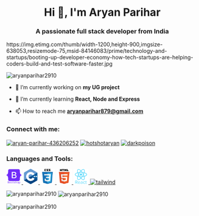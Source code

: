 <h1 align="center">Hi 👋, I'm Aryan Parihar</h1>
<h3 align="center">A passionate full stack developer from India</h3>
https://img.etimg.com/thumb/width-1200,height-900,imgsize-638053,resizemode-75,msid-84146083/prime/technology-and-startups/booting-up-developer-economy-how-tech-startups-are-helping-coders-build-and-test-software-faster.jpg
<p align="left"> <img src="https://komarev.com/ghpvc/?username=aryanparihar2910&label=Profile%20views&color=0e75b6&style=flat" alt="aryanparihar2910" /> </p>

- 🔭 I’m currently working on **my UG project**

- 🌱 I’m currently learning **React, Node and Express**

- 📫 How to reach me **aryanparihar879@gmail.com**

<h3 align="left">Connect with me:</h3>
<p align="left">
<a href="https://linkedin.com/in/aryan-parihar-436206252" target="blank"><img align="center" src="https://raw.githubusercontent.com/rahuldkjain/github-profile-readme-generator/master/src/images/icons/Social/linked-in-alt.svg" alt="aryan-parihar-436206252" height="30" width="40" /></a>
<a href="https://instagram.com/hotshotaryan" target="blank"><img align="center" src="https://raw.githubusercontent.com/rahuldkjain/github-profile-readme-generator/master/src/images/icons/Social/instagram.svg" alt="hotshotaryan" height="30" width="40" /></a>
<a href="https://www.codechef.com/users/darkpoison" target="blank"><img align="center" src="https://cdn.jsdelivr.net/npm/simple-icons@3.1.0/icons/codechef.svg" alt="darkpoison" height="30" width="40" /></a>
</p>

<h3 align="left">Languages and Tools:</h3>
<p align="left"> <a href="https://getbootstrap.com" target="_blank" rel="noreferrer"> <img src="https://raw.githubusercontent.com/devicons/devicon/master/icons/bootstrap/bootstrap-plain-wordmark.svg" alt="bootstrap" width="40" height="40"/> </a> <a href="https://www.w3schools.com/cpp/" target="_blank" rel="noreferrer"> <img src="https://raw.githubusercontent.com/devicons/devicon/master/icons/cplusplus/cplusplus-original.svg" alt="cplusplus" width="40" height="40"/> </a> <a href="https://www.w3schools.com/css/" target="_blank" rel="noreferrer"> <img src="https://raw.githubusercontent.com/devicons/devicon/master/icons/css3/css3-original-wordmark.svg" alt="css3" width="40" height="40"/> </a> <a href="https://www.w3.org/html/" target="_blank" rel="noreferrer"> <img src="https://raw.githubusercontent.com/devicons/devicon/master/icons/html5/html5-original-wordmark.svg" alt="html5" width="40" height="40"/> </a> <a href="https://reactjs.org/" target="_blank" rel="noreferrer"> <img src="https://raw.githubusercontent.com/devicons/devicon/master/icons/react/react-original-wordmark.svg" alt="react" width="40" height="40"/> </a> <a href="https://tailwindcss.com/" target="_blank" rel="noreferrer"> <img src="https://www.vectorlogo.zone/logos/tailwindcss/tailwindcss-icon.svg" alt="tailwind" width="40" height="40"/> </a> </p>

<p><img align="left" src="https://github-readme-stats.vercel.app/api/top-langs?username=aryanparihar2910&show_icons=true&locale=en&layout=compact" alt="aryanparihar2910" /></p>

<p>&nbsp;<img align="center" src="https://github-readme-stats.vercel.app/api?username=aryanparihar2910&show_icons=true&locale=en" alt="aryanparihar2910" /></p>

<p><img align="center" src="https://github-readme-streak-stats.herokuapp.com/?user=aryanparihar2910&" alt="aryanparihar2910" /></p>
